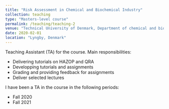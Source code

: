 ```yaml
---
title: "Risk Assessment in Chemical and Biochemical Industry"
collection: teaching
type: "Masters-level course"
permalink: /teaching/teaching-2
venue: "Technical University of Denmark, Department of chemical and biochemical engineering"
date: 2020-02-01
location: "Lyngby, Denmark"
---
```


Teaching Assistant (TA) for the course. Main responsibilities:
* Delivering tutorials on HAZOP and QRA
* Developping tutorials and assignments
* Grading and providing feedback for assignments
* Deliver selected lectures

I have been a TA in the course in the following periods:
* Fall 2020
* Fall 2021

